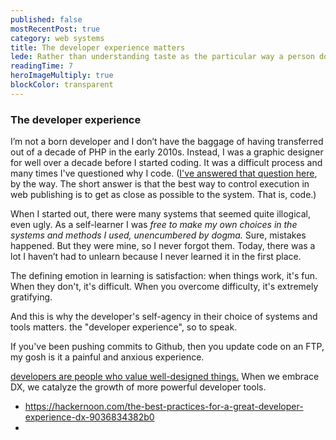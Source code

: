 ```yaml
---
published: false
mostRecentPost: true
category: web systems
title: The developer experience matters
lede: Rather than understanding taste as the particular way a person does a thing, I will argue that it is a measurement of how well a person is able to see and act within a problem space. When business hinges on the user experience and how products make people feel, success or failure is often a matter of taste.
readingTime: 7
heroImageMultiply: true
blockColor: transparent
---
```


<!-- ### Incentives: Opensource & the developer experience -->

### The developer experience

I’m not a born developer and I don’t have the baggage of having transferred out of a decade of PHP in the early 2010s. Instead, I was a graphic designer for well over a decade before I started coding. It was a difficult process and many times I've questioned why I code. ([I've answered that question here](https://callumflack.design/blog/designers-should-code), by the way. The short answer is that the best way to control execution in web publishing is to get as close as possible to the system. That is, code.)

<!-- who wasn't employed as a developer,  -->

When I started out, there were many systems that seemed quite illogical, even ugly. As a self-learner I was _free to make my own choices in the systems and methods I used, unencumbered by dogma._ Sure, mistakes happened. But they were mine, so I never forgot them. Today, there was a lot I haven’t had to unlearn because I never learned it in the first place.

The defining emotion in learning is satisfaction: when things work, it's fun. When they don't, it's difficult. When you overcome difficulty, it's extremely gratifying.

And this is why the developer's self-agency in their choice of systems and tools matters. the "developer experience", so to speak.

If you've been pushing commits to Github, then you update code on an FTP, my gosh is it a painful and anxious experience.

[developers are people who value well-designed things.](https://hackernoon.com/developer-experience-dx-devs-are-people-too-6590d6577afe) When we embrace DX, we catalyze the growth of more powerful developer tools.

<!-- https://www.evernote.com/shard/s44/nl/4795781/bba74bcc-baa6-4818-9bda-838ebc4a99fb/ -->

- https://hackernoon.com/the-best-practices-for-a-great-developer-experience-dx-9036834382b0
-
